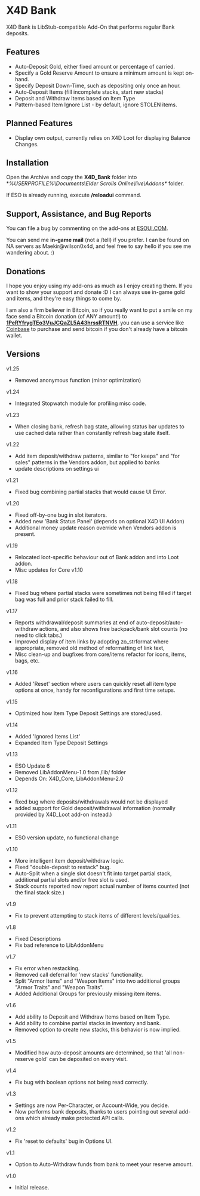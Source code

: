 # X4D **Bank**

X4D Bank is LibStub-compatible Add-On that performs regular Bank deposits.


## Features

* Auto-Deposit Gold, either fixed amount or percentage of carried.
* Specify a Gold Reserve Amount to ensure a minimum amount is kept on-hand.
* Specify Deposit Down-Time, such as depositing only once an hour.
* Auto-Deposit Items (fill incomplete stacks, start new stacks)
* Deposit and Withdraw Items based on Item Type
* Pattern-based Item Ignore List - by default, ignore STOLEN items.


## Planned Features

* Display own output, currently relies on X4D Loot for displaying Balance Changes.


## Installation

Open the Archive and copy the **X4D_Bank** folder into **%USERPROFILE%\Documents\Elder Scrolls Online\live\Addons\** folder.

If ESO is already running, execute **/reloadui** command.


## Support, Assistance, and Bug Reports

You can file a bug by commenting on the add-ons at <a href="http://www.esoui.com/downloads/author-4678.html">ESOUI.COM</a>.

You can send me **in-game mail** (not a /tell) if you prefer. I can be found on NA 
servers as Maekir@wilson0x4d, and feel free to say hello if you see me wandering 
about. :)


## Donations

I hope you enjoy using my add-ons as much as I enjoy creating them. If you want to show 
your support and donate :D I can always use in-game gold and items, and they're easy 
things to come by.

I am also a firm believer in Bitcoin, so if you really want to put a smile on my face 
send a Bitcoin donation (of ANY amount!) to <b><a href="bitcoin:1PeRYfrygTEo3VuJCQaZL5A43hrssRTNVH">1PeRYfrygTEo3VuJCQaZL5A43hrssRTNVH</a></b>,
you can use a service like <a href="https://www.coinbase.com">Coinbase</a> to purchase 
and send bitcoin if you don't already have a bitcoin wallet.


## Versions

v1.25

- Removed anonymous function (minor optimization)

v1.24

- Integrated Stopwatch module for profiling misc code.

v1.23

- When closing bank, refresh bag state, allowing status bar updates to use cached data rather than constantly refresh bag state itself.

v1.22

- Add item deposit/withdraw patterns, similar to "for keeps" and "for sales" patterns in the Vendors addon, but applied to banks
- update descriptions on settings ui

v1.21

- Fixed bug combining partial stacks that would cause UI Error.

v1.20

- Fixed off-by-one bug in slot iterators.
- Added new 'Bank Status Panel' (depends on optional X4D UI Addon)
- Additional money update reason override when Vendors addon is present.

v1.19

- Relocated loot-specific behaviour out of Bank addon and into Loot addon.
- Misc updates for Core v1.10

v1.18

- Fixed bug where partial stacks were sometimes not being filled if target bag was full and prior stack failed to fill.

v1.17

- Reports withdrawal/deposit summaries at end of auto-deposit/auto-withdraw actions, and also shows free backpack/bank slot counts (no need to click tabs.)
- Improved display of item links by adopting zo_strformat where appropriate, removed old method of reformatting of link text, 
- Misc clean-up and bugfixes from core/items refactor for icons, items, bags, etc.

v1.16

- Added 'Reset' section where users can quickly reset all item type options at once, handy for reconfigurations and first time setups.

v1.15

- Optimized how Item Type Deposit Settings are stored/used.

v1.14

- Added 'Ignored Items List'
- Expanded Item Type Deposit Settings

v1.13

- ESO Update 6
- Removed LibAddonMenu-1.0 from /lib/ folder
- Depends On: X4D_Core, LibAddonMenu-2.0

v1.12

- fixed bug where deposits/withdrawals would not be displayed
- added support for Gold deposit/withdrawal information (normally provided by X4D_Loot add-on instead.)

v1.11

- ESO version update, no functional change

v1.10

- More intelligent item deposit/withdraw logic.
- Fixed "double-deposit to restack" bug.
- Auto-Split when a single slot doesn't fit into target partial stack, additional partial slots and/or free slot is used.
- Stack counts reported now report actual number of items counted (not the final stack size.)

v1.9

- Fix to prevent attempting to stack items of different levels/qualities.

v1.8

- Fixed Descriptions
- Fix bad reference to LibAddonMenu

v1.7

- Fix error when restacking.
- Removed call deferral for 'new stacks' functionality.
- Split "Armor Items" and "Weapon Items" into two additional groups "Armor Traits" and "Weapon Traits".
- Added Additional Groups for previously missing item items.

v1.6

- Add ability to Deposit and Withdraw Items based on Item Type.
- Add ability to combine partial stacks in inventory and bank.
- Removed option to create new stacks, this behavior is now implied.

v1.5

- Modified how auto-deposit amounts are determined, so that 'all non-reserve gold' can be deposited on every visit.

v1.4

- Fix bug with boolean options not being read correctly.

v1.3

- Settings are now Per-Character, or Account-Wide, you decide.
- Now performs bank deposits, thanks to users pointing out several add-ons which already make protected API calls.

v1.2

- Fix 'reset to defaults' bug in Options UI.

v1.1

- Option to Auto-Withdraw funds from bank to meet your reserve amount.

v1.0

- Initial release.

